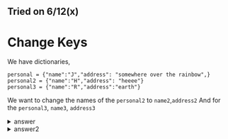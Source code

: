 Tried on 6/12(x)
---

# Change Keys

We have dictionaries,
```
personal = {"name":"J","address": "somewhere over the rainbow",}
personal2 = {"name":"H","address": "heeee"}
personal3 = {"name":"R","address":"earth"}
```

We want to change the names of the ```personal2``` to ```name2```,```address2```
And for the ```personal3```, ```name3```, ```address3```

<details>
  <summary>answer</summary>
  
  ```
  personal2 = {k + str(2):v for k,v in personal2.items()}
  personal3 = {k + str(3):v for k,v in personal3.items()}
  
  print(personal2)
  print(personal3)
  ```
  
</details>

<details>
  <summary>answer2</summary>
  
  ```py
  personal2_new = {}
  for k,v in personal2.items():
      k = k + str(2)
      personal2_new[k] = v
  print(personal2_new)

  personal3_new = {}
  for k,v in personal3.items():
      k = k + str(3)
      personal3_new[k] = v
  print(personal3_new)
  ```
</details>
